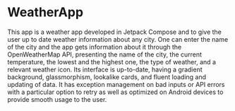 # WeatherApp
This app is a weather app developed in Jetpack Compose and to give the user up to date weather information about any city. One can enter the name of the city and the app gets information about it through the OpenWeatherMap API, presenting the name of the city, the current temperature, the lowest and the highest one, the type of weather, and a relevant weather icon. Its interface is up-to-date, having a gradient background, glassmorphism, lookalike cards, and fluent loading and updating of data. It has exception management on bad inputs or API errors with a particular option to retry as well as optimized on Android devices to provide smooth usage to the user.
